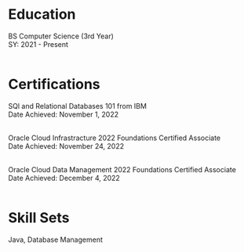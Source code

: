 # Education
BS Computer Science (3rd Year) <br />
SY: 2021 - Present <br /><br />

# Certifications
SQl and Relational Databases 101 from IBM <br />
Date Achieved: November 1, 2022 <br /><br />

Oracle Cloud Infrastracture 2022 Foundations Certified Associate <br />
Date Achieved: November 24, 2022 <br /><br />

Oracle Cloud Data Management 2022 Foundations Certified Associate <br />
Date Achieved: December 4, 2022 <br /><br />

# Skill Sets
Java, Database Management
